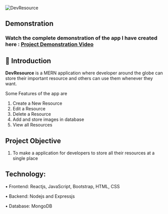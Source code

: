 ![DevResource](https://socialify.git.ci/Tejas1510/FTS-Task4-DevResource/image?description=1&font=KoHo&language=1&owner=1&pattern=Brick%20Wall&theme=Dark)

## Demonstration

### Watch the complete demonstration of the app I have created here : [Project Demonstration Video](https://drive.google.com/file/d/165GA8zU2vVZlEQoy-pUGJnzoNTTJI3Xn/view?usp=sharing)

## 📌 Introduction

<b>DevResource</b> is a MERN application where developer around the globe can store their important resource and others can use them whenever they want.

Some Features of the app are
1. Create a New Resource
2. Edit a Resource
3. Delete a Resource
4. Add and store images in database
5. View all Resources


## Project Objective

1. To make a application for developers to store all their resources at a single place

## Technology:

• Frontend: Reactjs, JavaScript, Bootstrap, HTML, CSS

• Backend: Nodejs and Expressjs

• Database: MongoDB


